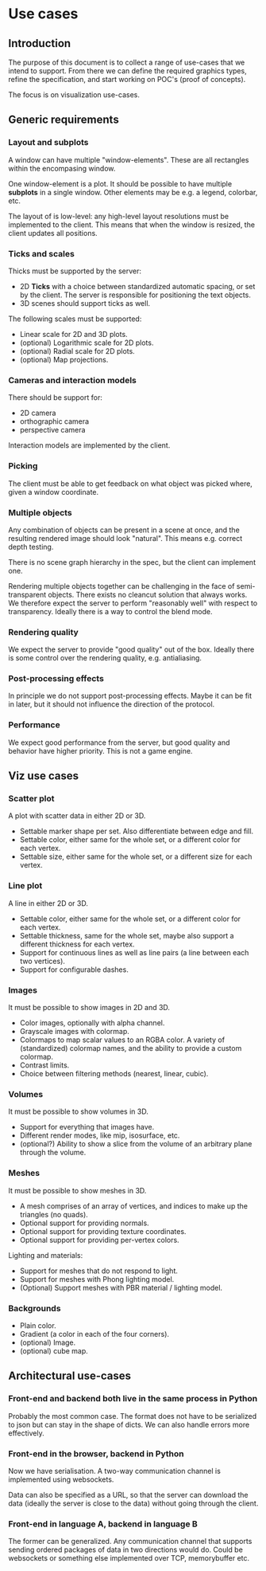 # Use cases

## Introduction

The purpose of this document is to collect a range of use-cases that we intend to support. From there we can define the required graphics types, refine the specification, and start working on POC's (proof of concepts).

The focus is on visualization use-cases.


## Generic requirements

### Layout and subplots

A window can have multiple "window-elements". These are all rectangles within the encompasing window.

One window-element is a plot. It should be possible to have multiple **subplots** in a single window. Other elements may be e.g. a legend, colorbar, etc. 

The layout of is low-level: any high-level layout resolutions must be implemented to the client. This means that when the window is resized, the client updates all positions.

### Ticks and scales

Thicks must be supported by the server:

* 2D **Ticks** with a choice between standardized automatic spacing, or set by the client. The server is responsible for positioning the text objects.
* 3D scenes should support ticks as well.

The following scales must be supported:

* Linear scale for 2D and 3D plots.
* (optional) Logarithmic scale for 2D plots.
* (optional) Radial scale for 2D plots.
* (optional) Map projections.

### Cameras and interaction models

There should be support for:

* 2D camera
* orthographic camera
* perspective camera

Interaction models are implemented by the client.

### Picking

The client must be able to get feedback on what object was picked where, given a window coordinate.

### Multiple objects

Any combination of objects can be present in a scene at once, and the resulting rendered image should look "natural". This means e.g. correct depth testing.

There is no scene graph hierarchy in the spec, but the client can implement one.

Rendering multiple objects together can be challenging in the face of semi-transparent objects. There exists no cleancut solution that always works. We therefore expect the server to perform "reasonably well" with respect to transparency. Ideally there is a way to control the blend mode.

### Rendering quality

We expect the server to provide "good quality" out of the box. Ideally there is some control over the rendering quality, e.g. antialiasing.

### Post-processing effects

In principle we do not support post-processing effects. Maybe it can be fit in later, but it should not influence the direction of the protocol.

### Performance

We expect good performance from the server, but good quality and behavior have higher priority. This is not a game engine.


## Viz use cases

### Scatter plot

A plot with scatter data in either 2D or 3D. 

* Settable marker shape per set. Also differentiate between edge and fill.
* Settable color, either same for the whole set, or a different color for each vertex.
* Settable size, either same for the whole set, or a different size for each vertex.

### Line plot

A line in either 2D or 3D.

* Settable color, either same for the whole set, or a different color for each vertex.
* Settable thickness, same for the whole set, maybe also support a different thickness for each vertex.
* Support for continuous lines as well as line pairs (a line between each two vertices).
* Support for configurable dashes. 

### Images

It must be possible to show images in 2D and 3D.

* Color images, optionally with alpha channel.
* Grayscale images with colormap.
* Colormaps to map scalar values to an RGBA color. A variety of (standardized) colormap names, and the ability to provide a custom colormap.
* Contrast limits.
* Choice between filtering methods (nearest, linear, cubic).

### Volumes

It must be possible to show volumes in 3D.

* Support for everything that images have.
* Different render modes, like mip, isosurface, etc.
* (optional?) Ability to show a slice from the volume of an arbitrary plane through the volume.

### Meshes

It must be possible to show meshes in 3D.

* A mesh comprises of an array of vertices, and indices to make up the triangles (no quads).
* Optional support for providing normals.
* Optional support for providing texture coordinates.
* Optional support for providing per-vertex colors.

Lighting and materials:

* Support for meshes that do not respond to light.
* Support for meshes with Phong lighting model.
* (Optional) Support meshes with PBR material / lighting model.

### Backgrounds

* Plain color.
* Gradient (a color in each of the four corners).
* (optional) Image.
* (optional) cube map.


## Architectural use-cases

### Front-end and backend both live in the same process in Python

Probably the most common case. The format does not have to be serialized to json but can stay in the shape of dicts. We can also handle errors more effectively.

### Front-end in the browser, backend in Python

Now we have serialisation. A two-way communication channel is implemented using websockets.

Data can also be specified as a URL, so that the server can download the data (ideally the server is close to the data) without going through the client.

### Front-end in language A, backend in language B

The former can be generalized. Any communication channel that supports sending ordered packages of data in two directions would do. Could be websockets or something else implemented over TCP, memorybuffer etc.

